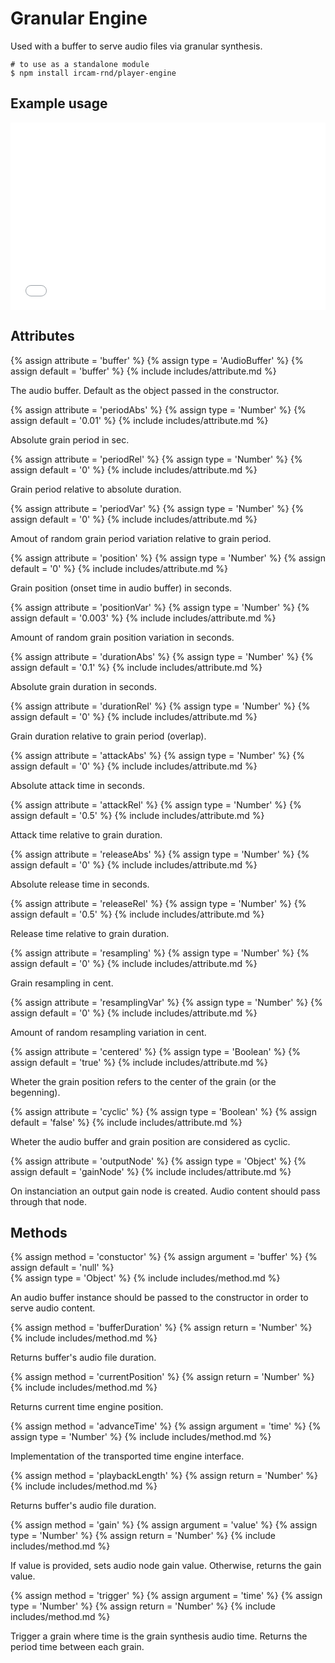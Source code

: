 ---
---

# Granular Engine

Used with a buffer to serve audio files via granular synthesis.

~~~
# to use as a standalone module
$ npm install ircam-rnd/player-engine
~~~

## Example usage

<iframe width="100%" height="300" src="//jsfiddle.net/renaudfv/jcox95yv/28/embedded/result,js,html,css" allowfullscreen="allowfullscreen" frameborder="0"></iframe>

## Attributes

{% assign attribute = 'buffer' %}
{% assign type = 'AudioBuffer' %}
{% assign default = 'buffer' %}
{% include includes/attribute.md %}

The audio buffer. Default as the object passed in the constructor.

{% assign attribute = 'periodAbs' %}
{% assign type = 'Number' %}
{% assign default = '0.01' %}
{% include includes/attribute.md %}

Absolute grain period in sec.

{% assign attribute = 'periodRel' %}
{% assign type = 'Number' %}
{% assign default = '0' %}
{% include includes/attribute.md %}

Grain period relative to absolute duration.

{% assign attribute = 'periodVar' %}
{% assign type = 'Number' %}
{% assign default = '0' %}
{% include includes/attribute.md %}

Amout of random grain period variation relative to grain period.

{% assign attribute = 'position' %}
{% assign type = 'Number' %}
{% assign default = '0' %}
{% include includes/attribute.md %}

Grain position (onset time in audio buffer) in seconds.

{% assign attribute = 'positionVar' %}
{% assign type = 'Number' %}
{% assign default = '0.003' %}
{% include includes/attribute.md %}

Amount of random grain position variation in seconds.

{% assign attribute = 'durationAbs' %}
{% assign type = 'Number' %}
{% assign default = '0.1' %}
{% include includes/attribute.md %}

Absolute grain duration in seconds.

{% assign attribute = 'durationRel' %}
{% assign type = 'Number' %}
{% assign default = '0' %}
{% include includes/attribute.md %}

Grain duration relative to grain period (overlap).

{% assign attribute = 'attackAbs' %}
{% assign type = 'Number' %}
{% assign default = '0' %}
{% include includes/attribute.md %}

Absolute attack time in seconds.

{% assign attribute = 'attackRel' %}
{% assign type = 'Number' %}
{% assign default = '0.5' %}
{% include includes/attribute.md %}

Attack time relative to grain duration.

{% assign attribute = 'releaseAbs' %}
{% assign type = 'Number' %}
{% assign default = '0' %}
{% include includes/attribute.md %}

Absolute release time in seconds.

{% assign attribute = 'releaseRel' %}
{% assign type = 'Number' %}
{% assign default = '0.5' %}
{% include includes/attribute.md %}

Release time relative to grain duration.

{% assign attribute = 'resampling' %}
{% assign type = 'Number' %}
{% assign default = '0' %}
{% include includes/attribute.md %}

Grain resampling in cent.

{% assign attribute = 'resamplingVar' %}
{% assign type = 'Number' %}
{% assign default = '0' %}
{% include includes/attribute.md %}

Amount of random resampling variation in cent.

{% assign attribute = 'centered' %}
{% assign type = 'Boolean' %}
{% assign default = 'true' %}
{% include includes/attribute.md %}

Wheter the grain position refers to the center of the grain (or the begenning).

{% assign attribute = 'cyclic' %}
{% assign type = 'Boolean' %}
{% assign default = 'false' %}
{% include includes/attribute.md %}

Wheter the audio buffer and grain position are considered as cyclic.

{% assign attribute = 'outputNode' %}
{% assign type = 'Object' %}
{% assign default = 'gainNode' %}
{% include includes/attribute.md %}

On instanciation an output gain node is created. Audio content should pass through that node.

## Methods

{% assign method = 'constuctor' %}
{% assign argument = 'buffer' %}
{% assign default = 'null' %}  
{% assign type = 'Object' %}
{% include includes/method.md %}

An audio buffer instance should be passed to the constructor in order to serve audio content.


{% assign method = 'bufferDuration' %}
{% assign return = 'Number' %}
{% include includes/method.md %}

Returns buffer's audio file duration.

{% assign method = 'currentPosition' %}
{% assign return = 'Number' %}
{% include includes/method.md %}

Returns current time engine position.

{% assign method = 'advanceTime' %}
{% assign argument = 'time' %}
{% assign type = 'Number' %}
{% include includes/method.md %}

Implementation of the transported time engine interface.

{% assign method = 'playbackLength' %}
{% assign return = 'Number' %}
{% include includes/method.md %}

Returns buffer's audio file duration.

{% assign method = 'gain' %}
{% assign argument = 'value' %}
{% assign type = 'Number' %}
{% assign return = 'Number' %}
{% include includes/method.md %}

If value is provided, sets audio node gain value. Otherwise, returns the gain value.

{% assign method = 'trigger' %}
{% assign argument = 'time' %}
{% assign type = 'Number' %}
{% assign return = 'Number' %}
{% include includes/method.md %}

Trigger a grain where time is the grain synthesis audio time. Returns the period
time between each grain. 
